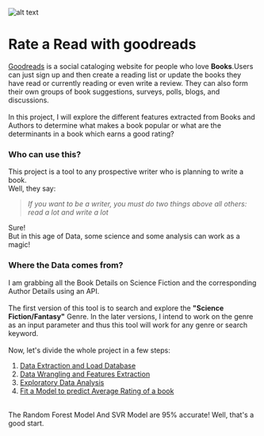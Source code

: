 ![alt text](https://s.gr-assets.com/assets/icons/goodreads_icon_100x100-4a7d81b31d932cfc0be621ee15a14e70.png)
# Rate a Read with goodreads

[Goodreads](https://www.goodreads.com) is a social cataloging website for people who love **Books**.Users can just sign up and then create a reading list or update the books they have read or currently reading or even write a review. They can also form their own groups of book suggestions, surveys, polls, blogs, and discussions.
<br><br> 
In this project, I will explore the different features extracted from Books and Authors to determine what makes a book popular or what are the determinants in a book which earns a good rating?
### Who can use this?
This project is a tool to any prospective writer who is planning to write a book.
<br>
Well, they say:
>*If you want to be a writer, you must do two things above all others: read a lot and write a lot* 

Sure!
<br>But in this age of Data, some science and some analysis can work as a magic!
### Where the Data comes from?
I am grabbing all the Book Details on Science Fiction and the corresponding Author Details using an API.  
<br>
The first version of this tool is to search and explore the **"Science Fiction/Fantasy"** Genre. In the later versions, I intend to work on the genre as an input parameter and thus this tool will work for any genre or search keyword.
<br><br>
Now, let's divide the whole project in a few steps:
1. [Data Extraction and Load Database](https://github.com/Oindrila-Sen/Springboard/blob/master/Capstone1/goodreads/GoodReads_Data_Extraction_Load_Database.ipynb)
2. [Data Wrangling and Features Extraction](https://github.com/Oindrila-Sen/Springboard/blob/master/Capstone1/goodreads/GoodReads_Data_Wrangling.ipynb)
3. [Exploratory Data Analysis](https://github.com/Oindrila-Sen/Springboard/blob/master/Capstone1/goodreads/GoodReads_EDA.ipynb)
4. [Fit a Model to predict Average Rating of a book](https://github.com/Oindrila-Sen/Springboard/blob/master/Capstone1/goodreads/Goodreads_Fit_a_Model.ipynb)

<br>
The Random Forest Model And SVR Model are 95% accurate! Well, that's a good start.
